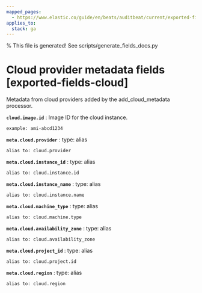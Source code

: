 ```yaml
---
mapped_pages:
  - https://www.elastic.co/guide/en/beats/auditbeat/current/exported-fields-cloud.html
applies_to:
  stack: ga
---
```


% This file is generated! See scripts/generate_fields_docs.py

# Cloud provider metadata fields [exported-fields-cloud]

Metadata from cloud providers added by the add_cloud_metadata processor.

**`cloud.image.id`**
:   Image ID for the cloud instance.

    example: ami-abcd1234


**`meta.cloud.provider`**
:   type: alias

    alias to: cloud.provider


**`meta.cloud.instance_id`**
:   type: alias

    alias to: cloud.instance.id


**`meta.cloud.instance_name`**
:   type: alias

    alias to: cloud.instance.name


**`meta.cloud.machine_type`**
:   type: alias

    alias to: cloud.machine.type


**`meta.cloud.availability_zone`**
:   type: alias

    alias to: cloud.availability_zone


**`meta.cloud.project_id`**
:   type: alias

    alias to: cloud.project.id


**`meta.cloud.region`**
:   type: alias

    alias to: cloud.region


